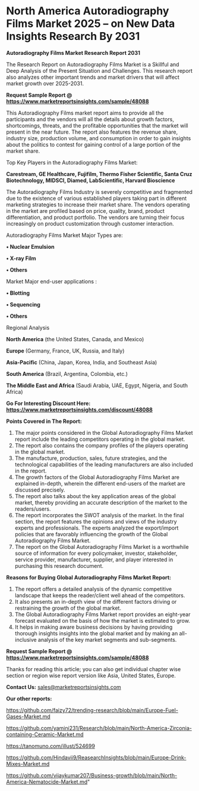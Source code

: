 # North America Autoradiography Films Market 2025 – on New Data Insights Research By 2031

<strong>Autoradiography Films Market Research Report 2031</strong>

The Research Report on Autoradiography Films Market is a Skillful and Deep Analysis of the Present Situation and Challenges. This research report also analyzes other important trends and market drivers that will affect market growth over 2025-2031.

<strong>Request Sample Report @ <a href=https://www.marketreportsinsights.com/sample/48088>https://www.marketreportsinsights.com/sample/48088</a></strong>

This Autoradiography Films market report aims to provide all the participants and the vendors will all the details about growth factors, shortcomings, threats, and the profitable opportunities that the market will present in the near future. The report also features the revenue share, industry size, production volume, and consumption in order to gain insights about the politics to contest for gaining control of a large portion of the market share.

Top Key Players in the Autoradiography Films Market:

<strong>Carestream, GE Healthcare, Fujifilm, Thermo Fisher Scientific, Santa Cruz Biotechnology, MIDSCI, Diamed, LabScientific, Harvard Bioscience</strong>

The Autoradiography Films Industry is severely competitive and fragmented due to the existence of various established players taking part in different marketing strategies to increase their market share. The vendors operating in the market are profiled based on price, quality, brand, product differentiation, and product portfolio. The vendors are turning their focus increasingly on product customization through customer interaction.

Autoradiography Films Market Major Types are:

<strong>•  Nuclear Emulsion

•  X-ray Film

•  Others</strong>

Market Major end-user applications :

<strong>•  Blotting

•  Sequencing

•  Others</strong>

Regional Analysis

</u><strong><b>North America</b></strong> (the United States, Canada, and Mexico)

<strong><b>Europe </b></strong>(Germany, France, UK, Russia, and Italy)

<strong><b>Asia-Pacific</b></strong> (China, Japan, Korea, India, and Southeast Asia)

<strong><b>South America</b></strong> (Brazil, Argentina, Colombia, etc.)

<strong><b>The Middle East and Africa</b></strong> (Saudi Arabia, UAE, Egypt, Nigeria, and South Africa)

<strong>Go For Interesting Discount Here: <a href=https://www.marketreportsinsights.com/discount/48088>https://www.marketreportsinsights.com/discount/48088</a></strong>

<strong>Points Covered in The Report:</strong>
<ol>
  <li>The major points considered in the Global Autoradiography Films Market report include the leading competitors operating in the global market.</li>
  <li>The report also contains the company profiles of the players operating in the global market.</li>
  <li>The manufacture, production, sales, future strategies, and the technological capabilities of the leading manufacturers are also included in the report.</li>
  <li>The growth factors of the Global Autoradiography Films Market are explained in-depth, wherein the different end-users of the market are discussed precisely.</li>
  <li>The report also talks about the key application areas of the global market, thereby providing an accurate description of the market to the readers/users.</li>
  <li>The report incorporates the SWOT analysis of the market. In the final section, the report features the opinions and views of the industry experts and professionals. The experts analyzed the export/import policies that are favorably influencing the growth of the Global Autoradiography Films Market.</li>
  <li>The report on the Global Autoradiography Films Market is a worthwhile source of information for every policymaker, investor, stakeholder, service provider, manufacturer, supplier, and player interested in purchasing this research document.</li>
</ol>
<strong>Reasons for Buying Global Autoradiography Films Market Report:</strong>

<ol>
  <li>The report offers a detailed analysis of the dynamic competitive landscape that keeps the reader/client well ahead of the competitors.</li>
  <li>It also presents an in-depth view of the different factors driving or restraining the growth of the global market.</li>
  <li>The Global Autoradiography Films Market report provides an eight-year forecast evaluated on the basis of how the market is estimated to grow.</li>
  <li>It helps in making aware business decisions by having providing thorough insights insights into the global market and by making an all-inclusive analysis of the key market segments and sub-segments.</li>
</ol>
<strong>Request Sample Report @ <a href=https://www.marketreportsinsights.com/sample/48088>https://www.marketreportsinsights.com/sample/48088</a></strong>


Thanks for reading this article; you can also get individual chapter wise section or region wise report version like Asia, United States, Europe.

<strong>Contact Us:</strong>
sales@marketreportsinsights.com

<strong>Our other reports:</strong>

<a href=https://github.com/faizy72/trending-research/blob/main/Europe-Fuel-Gases-Market.md>https://github.com/faizy72/trending-research/blob/main/Europe-Fuel-Gases-Market.md</a>

<a href=https://github.com/yamini231/Research/blob/main/North-America-Zirconia-containing-Ceramic-Market.md>https://github.com/yamini231/Research/blob/main/North-America-Zirconia-containing-Ceramic-Market.md</a>

<a href=https://tanomuno.com/illust/524699>https://tanomuno.com/illust/524699</a>

<a href=https://github.com/Hindavii9/ReasearchInsights/blob/main/Europe-Drink-Mixes-Market.md>https://github.com/Hindavii9/ReasearchInsights/blob/main/Europe-Drink-Mixes-Market.md</a>

<a href=https://github.com/vijaykumar207/Business-growth/blob/main/North-America-Nematocide-Market.md>https://github.com/vijaykumar207/Business-growth/blob/main/North-America-Nematocide-Market.md</a>"
